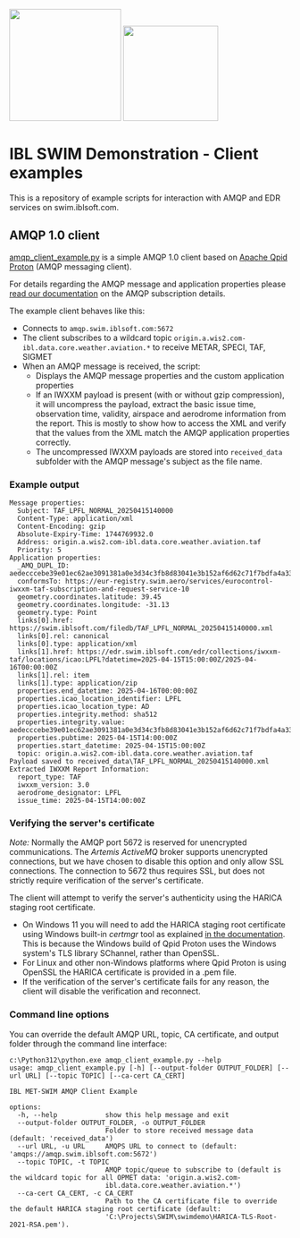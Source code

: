 <img width="200" src="https://swim.iblsoft.com/swimdemo/latest/SWIM-Weather-Public-Demonstration/attachments/ibl_logoslogan_new.png"/> <img width="170" src="https://swim.iblsoft.com/swimdemo/latest/SWIM-Weather-Public-Demonstration/attachments/ibl_logo_swimweather.png"/>

# IBL SWIM Demonstration - Client examples
This is a repository of example scripts for interaction with AMQP and EDR services on swim.iblsoft.com.

## AMQP 1.0 client

[amqp_client_example.py](https://github.com/iblsoft/swimdemo/blob/main/amqp_client_example.py) is a simple AMQP 1.0 client based on [Apache Qpid Proton](https://github.com/apache/qpid-proton) (AMQP messaging client).

For details regarding the AMQP message and application properties please [read our documentation](https://swim.iblsoft.com/swimdemo/latest/SWIM-Weather-Public-Demonstration/AMQP-Data-Subscriptions/) on the AMQP subscription details.

The example client behaves like this:
- Connects to `amqp.swim.iblsoft.com:5672`
- The client subscribes to a wildcard topic `origin.a.wis2.com-ibl.data.core.weather.aviation.*` to receive METAR, SPECI, TAF, SIGMET
- When an AMQP message is received, the script:
  - Displays the AMQP message properties and the custom application properties
  - If an IWXXM payload is present (with or without gzip compression), it will uncompress the payload, extract the basic issue time, observation time, validity, airspace and aerodrome information from the report. This is mostly to show how to access the XML and verify that the values from the XML match the AMQP application properties correctly.
  - The uncompressed IWXXM payloads are stored into `received_data` subfolder with the AMQP message's subject as the file name.

### Example output
```
Message properties:
  Subject: TAF_LPFL_NORMAL_20250415140000
  Content-Type: application/xml
  Content-Encoding: gzip
  Absolute-Expiry-Time: 1744769932.0
  Address: origin.a.wis2.com-ibl.data.core.weather.aviation.taf
  Priority: 5
Application properties:
  _AMQ_DUPL_ID: aedecccebe39e01ec62ae3091381a0e3d34c3fb8d83041e3b152af6d62c71f7bdfa4a331b7c7d56a542df296e868298af52f112b60cae5a68829351a4feaf7e1
  conformsTo: https://eur-registry.swim.aero/services/eurocontrol-iwxxm-taf-subscription-and-request-service-10
  geometry.coordinates.latitude: 39.45
  geometry.coordinates.longitude: -31.13
  geometry.type: Point
  links[0].href: https://swim.iblsoft.com/filedb/TAF_LPFL_NORMAL_20250415140000.xml
  links[0].rel: canonical
  links[0].type: application/xml
  links[1].href: https://edr.swim.iblsoft.com/edr/collections/iwxxm-taf/locations/icao:LPFL?datetime=2025-04-15T15:00:00Z/2025-04-16T00:00:00Z
  links[1].rel: item
  links[1].type: application/zip
  properties.end_datetime: 2025-04-16T00:00:00Z
  properties.icao_location_identifier: LPFL
  properties.icao_location_type: AD
  properties.integrity.method: sha512
  properties.integrity.value: aedecccebe39e01ec62ae3091381a0e3d34c3fb8d83041e3b152af6d62c71f7bdfa4a331b7c7d56a542df296e868298af52f112b60cae5a68829351a4feaf7e1
  properties.pubtime: 2025-04-15T14:00:00Z
  properties.start_datetime: 2025-04-15T15:00:00Z
  topic: origin.a.wis2.com-ibl.data.core.weather.aviation.taf
Payload saved to received_data\TAF_LPFL_NORMAL_20250415140000.xml
Extracted IWXXM Report Information:
  report_type: TAF
  iwxxm_version: 3.0
  aerodrome_designator: LPFL
  issue_time: 2025-04-15T14:00:00Z
```

### Verifying the server's certificate

*Note:* Normally the AMQP port 5672 is reserved for unencrypted communications. The *Artemis ActiveMQ* broker supports unencrypted connections, but we have chosen to disable this option and only allow SSL connections. The connection to 5672 thus requires SSL, but does not strictly require verification of the server's certificate.

The client will attempt to verify the server's authenticity using the HARICA staging root certificate.
  - On Windows 11 you will need to add the HARICA staging root certificate using Windows built-in *certmgr* tool as explained [in the documentation](https://swim.iblsoft.com/swimdemo/latest/SWIM-Weather-Public-Demonstration/Working-with-Certificates/Importing-HARICA-root-certificate-on-Windows/). This is because the Windows build of Qpid Proton uses the Windows system's TLS library SChannel, rather than OpenSSL.
  - For Linux and other non-Windows platforms where Qpid Proton is using OpenSSL the HARICA certificate is provided in a .pem file.
  - If the verification of the server's certificate fails for any reason, the client will disable the verification and reconnect.
 
### Command line options

You can override the default AMQP URL, topic, CA certificate, and output folder through the command line interface:
```
c:\Python312\python.exe amqp_client_example.py --help
usage: amqp_client_example.py [-h] [--output-folder OUTPUT_FOLDER] [--url URL] [--topic TOPIC] [--ca-cert CA_CERT]

IBL MET-SWIM AMQP Client Example

options:
  -h, --help            show this help message and exit
  --output-folder OUTPUT_FOLDER, -o OUTPUT_FOLDER
                        Folder to store received message data (default: 'received_data')
  --url URL, -u URL     AMQPS URL to connect to (default: 'amqps://amqp.swim.iblsoft.com:5672')
  --topic TOPIC, -t TOPIC
                        AMQP topic/queue to subscribe to (default is the wildcard topic for all OPMET data: 'origin.a.wis2.com-
                        ibl.data.core.weather.aviation.*')
  --ca-cert CA_CERT, -c CA_CERT
                        Path to the CA certificate file to override the default HARICA staging root certificate (default:
                        'C:\Projects\SWIM\swimdemo\HARICA-TLS-Root-2021-RSA.pem').
```


